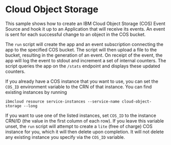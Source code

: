 # Cloud Object Storage

This sample shows how to create an IBM Cloud Object Storage (COS) Event Source and hook it up
to an Application that will receive its events. An event is sent for each successful change to
an object in the COS bucket.

The `run` script will create the app and an event subscription connecting the app to the specified
COS bucket.  The script will then upload a file to the bucket, resulting in the generation of an event.
On receipt of the event, the app will log the event to stdout and increment a set of internal
counters.  The script queries the app on the `/stats` endpoint and displays these updated counters.

If you already have a COS instance that you want to use, you can set the `COS_ID`
environment variable to the CRN of that instance.  You can find existing instances
by running
```
ibmcloud resource service-instances --service-name cloud-object-storage --long
```
If you want to use one of the listed instances, set `COS_ID` to the instance CRN/ID
 (the value in the first column of each row).  If you leave this variable unset,
the `run` script will attempt to create a `lite` (free of charge) COS instance
for you, which it will then delete upon completion.  It will not delete any existing
instance you specify via the `COS_ID` variable.
